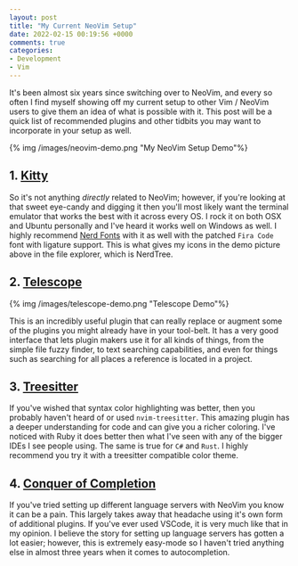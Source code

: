 ```yaml
---
layout: post
title: "My Current NeoVim Setup"
date: 2022-02-15 00:19:56 +0000
comments: true
categories:
- Development
- Vim
---
```


It's been almost six years since switching over to NeoVim, and every so often I
find myself showing off my current setup to other Vim / NeoVim users to give
them an idea of what is possible with it.  This post will be a quick list of
recommended plugins and other tidbits you may want to incorporate in your setup
as well.

{% img /images/neovim-demo.png "My NeoVim Setup Demo"%}

<!-- more -->

## 1. [Kitty](https://sw.kovidgoyal.net/kitty/)

So it's not anything _directly_ related to NeoVim; however, if you're looking at
that sweet eye-candy and digging it then you'll most likely want the terminal
emulator that works the best with it across every OS.  I rock it on both OSX and
Ubuntu personally and I've heard it works well on Windows as well.  I highly
recommend [Nerd Fonts](https://github.com/ryanoasis/nerd-fonts) with it as well
with the patched `Fira Code` font with ligature support.  This is what gives my
icons in the demo picture above in the file explorer, which is NerdTree.

## 2. [Telescope](https://github.com/nvim-telescope/telescope.nvim)

{% img /images/telescope-demo.png "Telescope Demo"%}

This is an incredibly useful plugin that can really replace or augment some of
the plugins you might already have in your tool-belt.  It has a very good
interface that lets plugin makers use it for all kinds of things, from the
simple file fuzzy finder, to text searching capabilities, and even for things
such as searching for all places a reference is located in a project.

## 3. [Treesitter](https://github.com/nvim-treesitter/nvim-treesitter)

If you've wished that syntax color highlighting was better, then you probably
haven't heard of or used `nvim-treesitter`.  This amazing plugin has a deeper
understanding for code and can give you a richer coloring.  I've noticed with
Ruby it does better then what I've seen with any of the bigger IDEs I see people
using.  The same is true for `C#` and `Rust`.  I highly recommend you try it
with a treesitter compatible color theme.

## 4. [Conquer of Completion](https://github.com/neoclide/coc.nvim)

If you've tried setting up different language servers with NeoVim you know it
can be a pain.  This largely takes away that headache using it's own form of
additional plugins.  If you've ever used VSCode, it is very much like that in my
opinion.  I believe the story for setting up language servers has gotten a lot
easier; however, this is extremely easy-mode so I haven't tried anything else in
almost three years when it comes to autocompletion.
